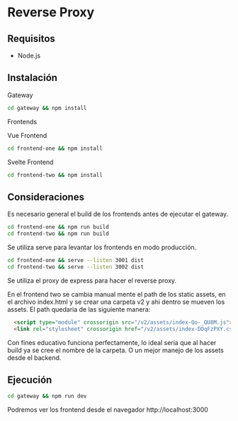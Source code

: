 # Reverse Proxy

## Requisitos

- Node.js

## Instalación

Gateway

```bash
cd gateway && npm install
```

Frontends

Vue Frontend

```bash
cd frontend-one && npm install
```

Svelte Frontend

```bash
cd frontend-two && npm install
```


## Consideraciones

Es necesario general el build de los frontends antes de ejecutar el gateway.

```bash
cd frontend-one && npm run build
cd frontend-two && npm run build
```

Se utiliza serve para levantar los frontends en modo producción.

```bash
cd frontend-one && serve --listen 3001 dist
cd frontend-two && serve --listen 3002 dist
```

Se utiliza el proxy de express para hacer el reverse proxy.

En el frontend two se cambia manual mente el path de los static assets, en el archivo index.html
y se crear una carpeta v2 y ahi dentro se mueven los assets. El path quedaria de las siguiente manera:

```html
  <script type="module" crossorigin src="/v2/assets/index-Qo-_QU8M.js"></script>
  <link rel="stylesheet" crossorigin href="/v2/assets/index-DDqFzPXY.css">
```

Con fines educativo funciona perfectamente, lo ideal seria que al hacer build ya se cree el nombre de la carpeta. O un mejor manejo de los assets desde el backend.

## Ejecución

```bash
cd gateway && npm run dev
```

Podremos ver los frontend desde el navegador http://localhost:3000